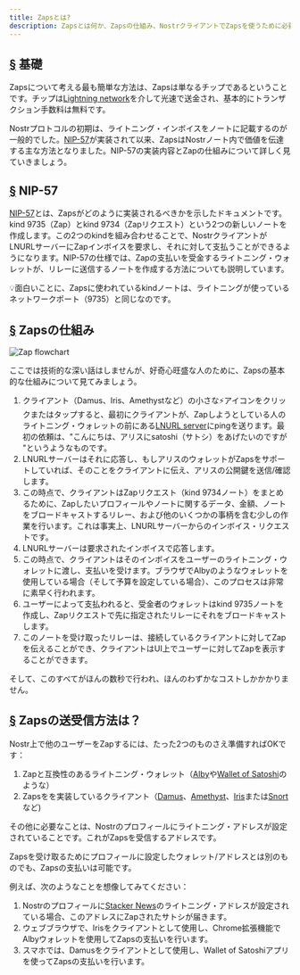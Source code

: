 ```yaml
---
title: Zapsとは?
description: Zapsとは何か、Zapsの仕組み、NostrクライアントでZapsを使うために必要なものは何かについて説明します。
---
```


## [§](#the-basics) 基礎

Zapsについて考える最も簡単な方法は、Zapsは単なるチップであるということです。チップは[Lightning network](https://www.investopedia.com/terms/l/lightning-network.asp)を介して光速で送金され、基本的にトランザクション手数料は無料です。

Nostrプロトコルの初期は、ライトニング・インボイスをノートに記載するのが一般的でした。[NIP-57](https://github.com/nostr-protocol/nips/blob/master/57.md)が実装されて以来、ZapsはNostrノート内で価値を伝達する主な方法となりました。NIP-57の実装内容とZapの仕組みについて詳しく見ていきましょう。

## [§](#nip-57) NIP-57

[NIP-57](https://github.com/nostr-protocol/nips/blob/master/57.md)とは、Zapsがどのように実装されるべきかを示したドキュメントです。kind 9735（Zap）とkind 9734（Zapリクエスト）という2つの新しいノートを作成します。この2つのkindを組み合わせることで、NostrクライアントがLNURLサーバーにZapインボイスを要求し、それに対して支払うことができるようになります。NIP-57の仕様では、Zapの支払いを受金するライトニング・ウォレットが、リレーに送信するノートを作成する方法についても説明しています。

💡面白いことに、Zapsに使われているkindノートは、ライトニングが使っているネットワークポート（9735）と同じなのです。

## [§](#how-zaps-work) Zapsの仕組み

![Zap flowchart](/images/zap-flow.webp)

ここでは技術的な深い話はしませんが、好奇心旺盛な人のために、Zapsの基本的な仕組みについて見てみましょう。

1. クライアント（Damus、Iris、Amethystなど）の小さな⚡アイコンをクリックまたはタップすると、最初にクライアントが、Zapしようとしている人のライトニング・ウォレットの前にある[LNURL server](https://thebitcoinmanual.com/articles/what-is-ln-url-and-how-does-it-work/)にpingを送ります。最初の依頼は、"こんにちは、アリスにsatoshi（サトシ）をあげたいのですが "というようなものです。
2. LNURLサーバーはそれに応答し、もしアリスのウォレットがZapsをサポートしていれば、そのことをクライアントに伝え、アリスの公開鍵を送信/確認します。
3. この時点で、クライアントはZapリクエスト（kind 9734ノート）をまとめるために、Zapしたいプロフィールやノートに関するデータ、金額、ノートをブロードキャストするリレー、および他のいくつかの事柄を含む少しの作業を行います。これは事実上、LNURLサーバーからのインボイス・リクエストです。
4. LNURLサーバーは要求されたインボイスで応答します。
5. この時点で、クライアントはそのインボイスをユーザーのライトニング・ウォレットに渡し、支払いを受けます。ブラウザでAlbyのようなウォレットを使用している場合（そして予算を設定している場合）、このプロセスは非常に素早く行われます。
6. ユーザーによって支払われると、受金者のウォレットはkind 9735ノートを作成し、Zapリクエストで先に指定されたリレーにそれをブロードキャストします。
7. このノートを受け取ったリレーは、接続しているクライアントに対してZapを伝えることができ、クライアントはUI上でユーザーに対してZapを表示することができます。

そして、このすべてがほんの数秒で行われ、ほんのわずかなコストしかかかりません。

## [§](#how-to-send-and-receive) Zapsの送受信方法は？

Nostr上で他のユーザーをZapするには、たった2つのものさえ準備すればOKです：

1. Zapと互換性のあるライトニング・ウォレット（[Alby](https://getalby.com/)や[Wallet of Satoshi](https://www.walletofsatoshi.com/)のような）
2. Zapsをを実装しているクライアント（[Damus](/en/guides/damus)、[Amethyst](/en/guides/amethyst)、[Iris](/en/guides/iris)または[Snort](https://snort.social)など)

その他に必要なことは、Nostrのプロフィールにライトニング・アドレスが設定されていることです。これがZapsを受信するアドレスです。

Zapsを受け取るためにプロフィールに設定したウォレット/アドレスとは別のものでも、Zapsの支払いは可能です。

例えば、次のようなことを想像してみてください：

1. Nostrのプロフィールに[Stacker News](https://stacker.news/)のライトニング・アドレスが設定されている場合、このアドレスにZapされたサトシが届きます。
2. ウェブブラウザで、Irisをクライアントとして使用し、Chrome拡張機能でAlbyウォレットを使用してZapsの支払いを行います。
3. スマホでは、Damusをクライアントとして使用し、Wallet of Satoshiアプリを使ってZapsの支払いを行います。
